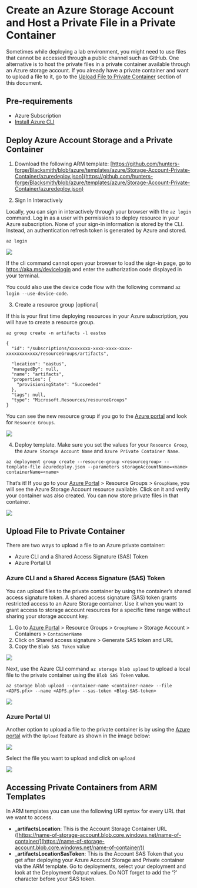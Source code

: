 # Create an Azure Storage Account and Host a Private File in a Private Container

Sometimes while deploying a lab environment, you might need to use files that cannot be accessed through a public channel such as GitHub. One alternative is to host the private files in a private container available through an Azure storage account. If you already have a private container and want to upload a file to it, go to the [Upload File to Private Container](<#Upload File to Private Container>) section of this document.

## Pre-requirements
* Azure Subscription
* [Install Azure CLI](https://docs.microsoft.com/en-us/cli/azure/install-azure-cli?view=azure-cli-latest)

## Deploy Azure Account Storage and a Private Container

1. Download the following ARM template: [https://github.com/hunters-forge/Blacksmith/blob/azure/templates/azure/Storage-Account-Private-Container/azuredeploy.json](https://github.com/hunters-forge/Blacksmith/blob/azure/templates/azure/Storage-Account-Private-Container/azuredeploy.json)

2. Sign In Interactively

Locally, you can sign in interactively through your browser with the `az login` command. Log in as a user with permissions to deploy resource in your Azure subscription. None of your sign-in information is stored by the CLI. Instead, an authentication refresh token is generated by Azure and stored.

```
az login
```

![](../resources/images/prepare/createPrivateContainerUploadFile/2021-05-13_01_az_cli_login.png)

If the cli command cannot open your browser to load the sign-in page, go to https://aka.ms/devicelogin and enter the authorization code displayed in your terminal.

You could also use the device code flow with the following command `az login --use-device-code`.

3. Create a resource group [optional] 

If this is your first time deploying resources in your Azure subscription, you will have to create a resource group. 

```
az group create -n artifacts -l eastus 
```

```
{
  "id": "/subscriptions/xxxxxxxx-xxxx-xxxx-xxxx-xxxxxxxxxxxx/resourceGroups/artifacts", 

  "location": "eastus", 
  "managedBy": null, 
  "name": "artifacts", 
  "properties": { 
    "provisioningState": "Succeeded" 
  }, 
  "tags": null, 
  "type": "Microsoft.Resources/resourceGroups" 
} 
```

You can see the new resource group if you go to the [Azure portal](https://portal.azure.com/) and look for `Resource Groups`.

![](../resources/images/prepare/createPrivateContainerUploadFile/2021-05-13_02_az_resource_group_created.png)

4. Deploy template. Make sure you set the values for your `Resource Group`, the `Azure Storage Account Name` and `Azure Private Container Name`.

```
az deployment group create --resource-group <resourcegroup> --template-file azuredeploy.json --parameters storageAccountName=<name> containerName=<name>
```

That’s it! If you go to your [Azure Portal](https://portal.azure.com/) > Resource Groups > `GroupName`, you will see the Azure Storage Account resource available. Click on it and verify your container was also created. You can now store private files in that container.

![](../resources/images/prepare/createPrivateContainerUploadFile/2021-05-13_03_az_storage_account_private_container_created.png)

## Upload File to Private Container

There are two ways to upload a file to an Azure private container:
* Azure CLI and a Shared Access Signature (SAS) Token
* Azure Portal UI 
### Azure CLI and a Shared Access Signature (SAS) Token

You can upload files to the private container by using the container’s shared access signature token. A shared access signature (SAS) token grants restricted access to an Azure Storage container. Use it when you want to grant access to storage account resources for a specific time range without sharing your storage account key. 

1. Go to [Azure Portal](https://portal.azure.com/) > Resource Groups > `GroupName` > Storage Account > Containers > `ContainerName`
2. Click on Shared access signature > Generate SAS token and URL
3. Copy the `Blob SAS Token` value

![](../resources/images/prepare/createPrivateContainerUploadFile/2021-05-13_04_az_storage_account_sas_url.png)

Next, use the Azure CLI command `az storage blob upload` to upload a local file to the private container using the `Blob SAS Token` value.

```
az storage blob upload --container-name <container-name> --file <ADFS.pfx> --name <ADFS.pfx> --sas-token <Blog-SAS-token>
```

![](../resources/images/prepare/createPrivateContainerUploadFile/2021-05-13_05_private_file_uploaded.png)

### Azure Portal UI 

Another option to upload a file to the private container is by using the [Azure portal](https://portal.azure.com/) with the `Upload` feature as shown in the image below:

![](../resources/images/prepare/createPrivateContainerUploadFile/2021-05-13_06_upload_feature_ui.png)

Select the file you want to upload and click on `upload`

![](../resources/images/prepare/createPrivateContainerUploadFile/2021-05-13_07_upload_feature_choose_file.png)

## Accessing Private Containers from ARM Templates

In ARM templates you can use the following URI syntax for every URL that we want to access. 

* **_artifactsLocation**: This is the Account Storage Container URL ([https://name-of-storage-account.blob.core.windows.net/name-of-container/](https://name-of-storage-account.blob.core.windows.net/name-of-container/))
* **_artifactsLocationSasToken**: This is the Account SAS Token that you get after deploying your Azure Account Storage and Private container via the ARM template. Go to deployments, select your deployment and look at the Deployment Output values. Do NOT forget to add the ‘?’ character before your SAS token.
